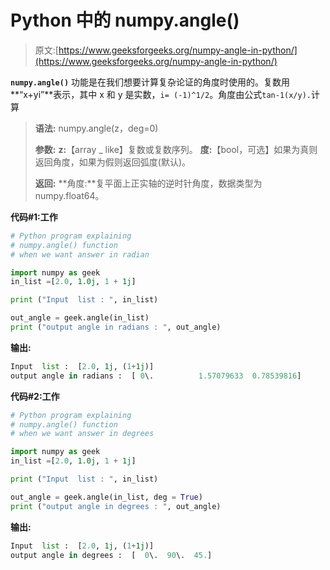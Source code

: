 # Python 中的 numpy.angle()

> 原文:[https://www.geeksforgeeks.org/numpy-angle-in-python/](https://www.geeksforgeeks.org/numpy-angle-in-python/)

**`numpy.angle()`** 功能是在我们想要计算复杂论证的角度时使用的。复数用**“x+yi”**表示，其中 x 和 y 是实数，`i= (-1)^1/2`。角度由公式`tan-1(x/y).`计算

> **语法:** numpy.angle(z，deg=0)
> 
> **参数:**
> **z:**【array _ like】复数或复数序列。
> **度:**【bool，可选】如果为真则返回角度，如果为假则返回弧度(默认)。
> 
> **返回:**
> **角度:**复平面上正实轴的逆时针角度，数据类型为 numpy.float64。

**代码#1:工作**

```py
# Python program explaining
# numpy.angle() function
# when we want answer in radian

import numpy as geek
in_list =[2.0, 1.0j, 1 + 1j]

print ("Input  list : ", in_list)

out_angle = geek.angle(in_list) 
print ("output angle in radians : ", out_angle) 
```

**输出:**

```py
Input  list :  [2.0, 1j, (1+1j)]
output angle in radians :  [ 0\.          1.57079633  0.78539816]

```

**代码#2:工作**

```py
# Python program explaining
# numpy.angle() function
# when we want answer in degrees

import numpy as geek
in_list =[2.0, 1.0j, 1 + 1j]

print ("Input  list : ", in_list)

out_angle = geek.angle(in_list, deg = True) 
print ("output angle in degrees : ", out_angle) 
```

**输出:**

```py
Input  list :  [2.0, 1j, (1+1j)]
output angle in degrees :  [  0\.  90\.  45.]

```